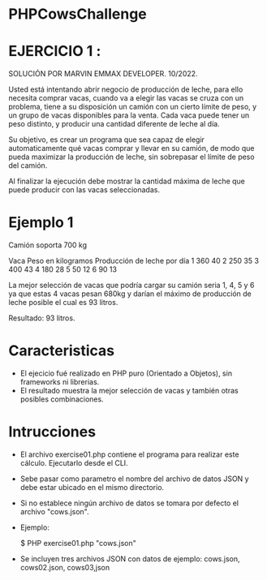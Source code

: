 # PHPCowsChallenge
# EJERCICIO 1 :
 SOLUCIÓN POR MARVIN EMMAX DEVELOPER. 10/2022.

Usted está intentando abrir negocio de producción de leche, para ello necesita comprar vacas, cuando va a elegir las vacas se cruza con un problema, tiene a su disposición un camión con un cierto límite de peso, y un grupo de vacas disponibles para la venta. Cada vaca puede tener un peso distinto, y producir una cantidad diferente de leche al día.

Su objetivo, es crear un programa que sea capaz de elegir automaticamente qué vacas comprar y llevar en su camión, de modo que pueda maximizar la producción de leche, sin sobrepasar el límite de peso del camión.

Al finalizar la ejecución debe mostrar la cantidad máxima de leche que puede producir con las vacas seleccionadas.


# Ejemplo 1 

Camión soporta 700 kg

Vaca   Peso en kilogramos	  Producción de leche por día
1	     360	                40
2	     250	                35
3	     400	                43
4	     180	                28
5	     50              	    12
6	     90              	    13

La mejor selección de vacas que podría cargar su camión seria 1, 4, 5 y 6 ya que estas 4 vacas pesan 680kg y darían el máximo de producción de leche posible el cual es 93 litros. 

Resultado:  93 litros.

# Caracteristicas

- El ejecicio fué realizado en PHP puro (Orientado a Objetos), sin frameworks ni librerias.
- El resultado muestra la mejor selección de vacas y también otras posibles combinaciones.


# Intrucciones

- El archivo exercise01.php contiene el programa para realizar este cálculo. Ejecutarlo desde el CLI.
- Sebe pasar como parametro el nombre del archivo de datos JSON y debe estar ubicado en el mismo directorio.
- Si no establece ningún archivo de datos se tomara por defecto el archivo "cows.json".

- Ejemplo:

  $ PHP exercise01.php "cows.json"

- Se incluyen tres archivos JSON con datos de ejemplo: cows.json, cows02.json, cows03,json
